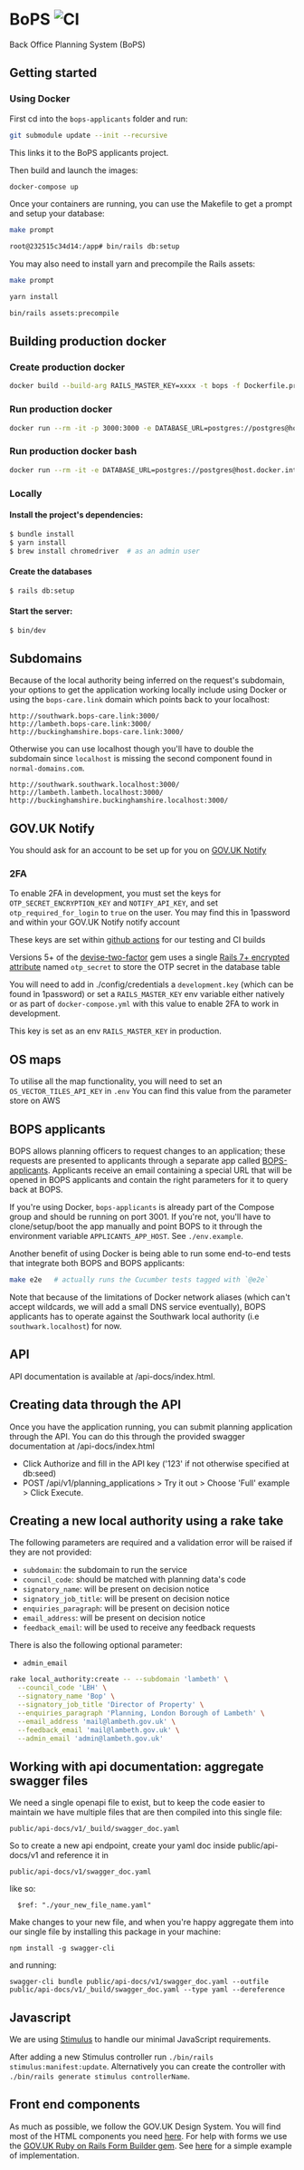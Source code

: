 # BoPS ![CI](https://github.com/unboxed/bops/workflows/CI/badge.svg)

Back Office Planning System (BoPS)

## Getting started

### Using Docker

First cd into the `bops-applicants` folder and run:

```sh
git submodule update --init --recursive
```

This links it to the BoPS applicants project.

Then build and launch the images:

```sh
docker-compose up
```

Once your containers are running, you can use the Makefile to get a
prompt and setup your database:

```sh
make prompt

root@232515c34d14:/app# bin/rails db:setup
```

You may also need to install yarn and precompile the Rails assets:

```sh
make prompt

yarn install

bin/rails assets:precompile
```

## Building production docker

### Create production docker

```sh
docker build --build-arg RAILS_MASTER_KEY=xxxx -t bops -f Dockerfile.production .
```

### Run production docker

```sh
docker run --rm -it -p 3000:3000 -e DATABASE_URL=postgres://postgres@host.docker.internal:5432/bops_development -e RAILS_SERVE_STATIC_FILES=true -e RAILS_ENV=production -e RAILS_LOG_TO_STDOUT=true bops:latest bundle exec rails s
```

### Run production docker bash

```sh
docker run --rm -it -e DATABASE_URL=postgres://postgres@host.docker.internal:5432/bops_development -e RAILS_SERVE_STATIC_FILES=true -e RAILS_ENV=production -e RAILS_LOG_TO_STDOUT=true bops:latest /bin/bash
```

### Locally

#### Install the project's dependencies:

```sh
$ bundle install
$ yarn install
$ brew install chromedriver  # as an admin user
```

#### Create the databases

```sh
$ rails db:setup
```

#### Start the server:

```sh
$ bin/dev
```

## Subdomains

Because of the local authority being inferred on the request's
subdomain, your options to get the application working locally include using Docker or
using the `bops-care.link` domain which points back to your localhost:

```
http://southwark.bops-care.link:3000/
http://lambeth.bops-care.link:3000/
http://buckinghamshire.bops-care.link:3000/
```

Otherwise you can use localhost though you'll have to double the
subdomain since `localhost` is missing the second component found in
`normal-domains.com`.

```
http://southwark.southwark.localhost:3000/
http://lambeth.lambeth.localhost:3000/
http://buckinghamshire.buckinghamshire.localhost:3000/
```

## GOV.UK Notify

You should ask for an account to be set up for you on [GOV.UK Notify](https://www.notifications.service.gov.uk/sign-in)

### 2FA

To enable 2FA in development, you must set the keys for `OTP_SECRET_ENCRYPTION_KEY` and `NOTIFY_API_KEY`, and set `otp_required_for_login` to `true` on the user. You may find this in 1password and within your GOV.UK Notify notify account

These keys are set within [github actions](https://github.com/unboxed/bops/settings/secrets/actions) for our testing and CI builds

Versions 5+ of the [devise-two-factor](https://github.com/tinfoil/devise-two-factor) gem uses a single [Rails 7+ encrypted attribute](https://edgeguides.rubyonrails.org/active_record_encryption.html) named `otp_secret` to store the OTP secret in the database table

You will need to add in ./config/credentials a `development.key` (which can be found in 1password) or set a `RAILS_MASTER_KEY` env variable either natively or as part of `docker-compose.yml` with this value to enable 2FA to work in development.

This key is set as an env `RAILS_MASTER_KEY` in production.

## OS maps

To utilise all the map functionality, you will need to set an `OS_VECTOR_TILES_API_KEY` in `.env`
You can find this value from the parameter store on AWS

## BOPS applicants

BOPS allows planning officers to request changes to an application;
these requests are presented to applicants through a separate app
called
[BOPS-applicants](https://github.com/unboxed/bops-applicants). Applicants
receive an email containing a special URL that will be opened in BOPS
applicants and contain the right parameters for it to query back at
BOPS.

If you're using Docker, `bops-applicants` is already part of the
Compose group and should be running on port 3001. If you're not,
you'll have to clone/setup/boot the app manually and point BOPS to it
through the environment variable `APPLICANTS_APP_HOST`. See
`./env.example`.

Another benefit of using Docker is being able to run some end-to-end tests
that integrate both BOPS and BOPS applicants:

```sh
make e2e   # actually runs the Cucumber tests tagged with `@e2e`
```


Note that because of the limitations of Docker network aliases (which
can't accept wildcards, we will add a small DNS service eventually),
BOPS applicants has to operate against the Southwark local authority
(i.e `southwark.localhost`) for now.

## API

API documentation is available at /api-docs/index.html.

## Creating data through the API

Once you have the application running, you can submit planning application through the API. You can do this through the provided swagger documentation at /api-docs/index.html

* Click Authorize and fill in the API key ('123' if not otherwise specified at db:seed)
* POST /api​/v1​/planning_applications > Try it out > Choose 'Full' example > Click Execute.

[1]: https://www.docker.com/products/docker-desktop
[2]: http://localhost:3000/

## Creating a new local authority using a rake take

The following parameters are required and a validation error will be raised if they are not provided:

- `subdomain`: the subdomain to run the service
- `council_code`: should be matched with planning data's code
- `signatory_name`: will be present on decision notice
- `signatory_job_title`: will be present on decision notice
- `enquiries_paragraph`: will be present on decision notice
- `email_address`: will be present on decision notice
- `feedback_email`: will be used to receive any feedback requests

There is also the following optional parameter:

- `admin_email`

```sh
rake local_authority:create -- --subdomain 'lambeth' \
  --council_code 'LBH' \
  --signatory_name 'Bop' \
  --signatory_job_title 'Director of Property' \
  --enquiries_paragraph 'Planning, London Borough of Lambeth' \
  --email_address 'mail@lambeth.gov.uk' \
  --feedback_email 'mail@lambeth.gov.uk' \
  --admin_email 'admin@lambeth.gov.uk'
```

## Working with api documentation: aggregate swagger files

We need a single openapi file to exist, but to keep the code easier to maintain we have multiple files that are then compiled into this single file:

```
public/api-docs/v1/_build/swagger_doc.yaml
```

So to create a new api endpoint, create your yaml doc inside public/api-docs/v1 and reference it in

```
public/api-docs/v1/swagger_doc.yaml
```

like so:

```
  $ref: "./your_new_file_name.yaml"
```

Make changes to your new file, and when you're happy aggregate them into our single file by installing this package in your machine:

```
npm install -g swagger-cli
```

and running:

```
swagger-cli bundle public/api-docs/v1/swagger_doc.yaml --outfile public/api-docs/v1/_build/swagger_doc.yaml --type yaml --dereference
```

## Javascript

We are using [Stimulus](https://stimulus.hotwired.dev) to handle our minimal JavaScript requirements.

After adding a new Stimulus controller run `./bin/rails stimulus:manifest:update`. Alternatively you can create the controller with `./bin/rails generate stimulus controllerName`.


## Front end components

As much as possible, we follow the GOV.UK Design System. You will find most of the HTML components you need [here](https://design-system.service.gov.uk/get-started). For help with forms we use the [GOV.UK Ruby on Rails Form Builder gem](https://govuk-form-builder.netlify.app). See [here](https://github.com/unboxed/bops/blob/main/app/views/users/_form.html.erb) for a simple example of implementation.
